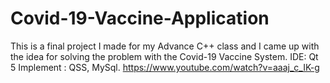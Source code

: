 # Covid-19-Vaccine-Application
This is a final project I made for my Advance C++ class and I came up with the idea for solving the problem with the Covid-19 Vaccine System.  IDE: Qt 5 Implement : QSS, MySql.
https://www.youtube.com/watch?v=aaaj_c_IK-g
